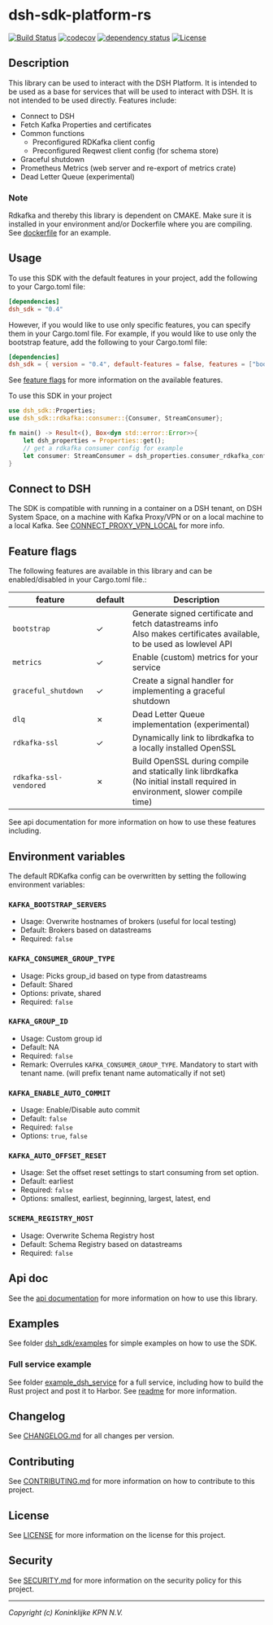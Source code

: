 # dsh-sdk-platform-rs

[![Build Status](https://github.com/kpn-dsh/dsh-sdk-platform-rs/actions/workflows/main.yaml/badge.svg)](https://github.com/kpn-dsh/dsh-sdk-platform-rs/actions/workflows/main.yaml)
[![codecov](https://codecov.io/gh/kpn-dsh/dsh-sdk-platform-rs/branch/main/graph/badge.svg)](https://codecov.io/gh/kpn-dsh/dsh-sdk-platform-rs)
[![dependency status](https://deps.rs/repo/github/kpn-dsh/dsh-sdk-platform-rs/status.svg)](https://deps.rs/repo/github/kpn-dsh/dsh-sdk-platform-rs)
[![License](https://img.shields.io/badge/License-Apache%202.0-blue.svg)](https://opensource.org/licenses/Apache-2.0)

## Description
This library can be used to interact with the DSH Platform. It is intended to be used as a base for services that will be used to interact with DSH. It is not intended to be used directly. Features include:
- Connect to DSH 
- Fetch Kafka Properties and certificates
- Common functions 
  - Preconfigured RDKafka client config
  - Preconfigured Reqwest client config (for schema store)
- Graceful shutdown
- Prometheus Metrics (web server and re-export of metrics crate)
- Dead Letter Queue (experimental)

### Note
Rdkafka and thereby this library is dependent on CMAKE. Make sure it is installed in your environment and/or Dockerfile where you are compiling.
See [dockerfile](../example_dsh_service/Dockerfile) for an example.

## Usage
To use this SDK with the default features in your project, add the following to your Cargo.toml file:
  
```toml
[dependencies]
dsh_sdk = "0.4"
```

However, if you would like to use only specific features, you can specify them in your Cargo.toml file. For example, if you would like to use only the bootstrap feature, add the following to your Cargo.toml file:
  
```toml
[dependencies]
dsh_sdk = { version = "0.4", default-features = false, features = ["bootstrap"] }
```

See [feature flags](#feature-flags) for more information on the available features.

To use this SDK in your project
```rust
use dsh_sdk::Properties;
use dsh_sdk::rdkafka::consumer::{Consumer, StreamConsumer};

fn main() -> Result<(), Box<dyn std::error::Error>>{
    let dsh_properties = Properties::get();
    // get a rdkafka consumer config for example
    let consumer: StreamConsumer = dsh_properties.consumer_rdkafka_config().create()?;
}
```

## Connect to DSH
The SDK is compatible with running in a container on a DSH tenant, on DSH System Space, on a machine with Kafka Proxy/VPN or on a local machine to a local Kafka. 
See [CONNECT_PROXY_VPN_LOCAL](/dsh_sdk/CONNECT_PROXY_VPN_LOCAL.md) for more info.

## Feature flags
The following features are available in this library and can be enabled/disabled in your Cargo.toml file.:

| **feature** | **default** | **Description** |
|---|---|---|
| `bootstrap` | &check; | Generate signed certificate and fetch datastreams info <br> Also makes certificates available, to be used as lowlevel API |
| `metrics` | &check; | Enable (custom) metrics for your service |
| `graceful_shutdown` | &check; | Create a signal handler for implementing a graceful shutdown |
| `dlq` | &cross; | Dead Letter Queue implementation (experimental) |
| `rdkafka-ssl` | &check; | Dynamically link to librdkafka to a locally installed OpenSSL |
| `rdkafka-ssl-vendored` | &cross; | Build OpenSSL during compile and statically link librdkafka <br> (No initial install required in environment, slower compile time) |

See api documentation for more information on how to use these features including.

## Environment variables
The default RDKafka config can be overwritten by setting the following environment variables:

### `KAFKA_BOOTSTRAP_SERVERS`
- Usage: Overwrite hostnames of brokers (useful for local testing)
- Default: Brokers based on datastreams
- Required: `false`

### `KAFKA_CONSUMER_GROUP_TYPE`
- Usage: Picks group_id based on type from datastreams
- Default: Shared
- Options: private, shared
- Required: `false`

### `KAFKA_GROUP_ID`
- Usage: Custom group id
- Default: NA
- Required: `false`
- Remark: Overrules `KAFKA_CONSUMER_GROUP_TYPE`. Mandatory to start with tenant name. (will prefix tenant name automatically if not set)

### `KAFKA_ENABLE_AUTO_COMMIT`
- Usage: Enable/Disable auto commit
- Default: `false`
- Required: `false`
- Options: `true`, `false`

### `KAFKA_AUTO_OFFSET_RESET`
- Usage: Set the offset reset settings to start consuming from set option.
- Default: earliest
- Required: `false`
- Options: smallest, earliest, beginning, largest, latest, end

### `SCHEMA_REGISTRY_HOST`
- Usage: Overwrite Schema Registry host
- Default: Schema Registry based on datastreams
- Required: `false`

## Api doc
See the [api documentation](https://docs.rs/dsh_sdk/latest/dsh_sdk/) for more information on how to use this library.

## Examples
See folder [dsh_sdk/examples](/examples/) for simple examples on how to use the SDK.

### Full service example
See folder [example_dsh_service](../example_dsh_service/) for a full service, including how to build the Rust project and post it to Harbor. See [readme](../example_dsh_service/README.md) for more information.

## Changelog
See [CHANGELOG.md](CHANGELOG.md) for all changes per version.

## Contributing
See [CONTRIBUTING.md](../CONTRIBUTING.md) for more information on how to contribute to this project.

## License
See [LICENSE](../LICENSE) for more information on the license for this project.

## Security
See [SECURITY.md](../SECURITY.md) for more information on the security policy for this project.

---
_Copyright (c) Koninklijke KPN N.V._ 
